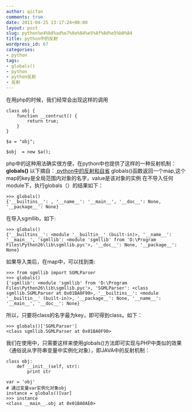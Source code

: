 ```yaml
---
author: qicfan
comments: true
date: 2011-04-25 13:17:24+00:00
layout: post
slug: python%e4%b8%ad%e7%9a%84%e5%8f%8d%e5%b0%84
title: python中的反射
wordpress_id: 67
categories:
- python
tags:
- globals()
- python
- python反射
- 反射
---
```


在用php的时候，我们经常会出现这样的调用

    
    class obj {
        function __contruct() {
            return true;
        }
    }
    
    $a = "obj";
    
    $obj  = new $a();


php中的这种用法确实很方便，在python中也提供了这样的一种反射机制：**globals()**
以下摘自：[ python中的反射和自省](http://blog.csdn.net/lokibalder/archive/2008/12/06/3459722.aspx)
globals()函数返回一个map,这个map的key是全局范围内对象的名字，value是该对象的实例
在不导入任何module下，执行globals（）的结果如下：

    
    >>> globals()
    {'__builtins__': , '__name__': '__main__', '__doc__': None, '__package__': None}


在导入sgmllib，如下:

    
    >>> globals()
    {'__builtins__': <module '__builtin__' (built-in)>, '__name__': '__main__', 'sgmllib': <module 'sgmllib' from 'D:\Program Files\Python26\lib\sgmllib.pyc'>, '__doc__': None, '__package__': None}


如果导入类后，在map中，可以找到类:

    
    >>> from sgmllib import SGMLParser
    >>> globals()
    {'sgmllib': <module 'sgmllib' from 'D:\Program Files\Python26\lib\sgmllib.pyc'>, 'SGMLParser': <class sgmllib.SGMLParser at 0x01BA0F90>, '__builtins__': <module '__builtin__' (built-in)>, '__package__': None, '__name__': '__main__', '__doc__': None}


所以，只要将class的名字最为key，即可得到class。如下：

    
    >>> globals()['SGMLParser']
    <class sgmllib.SGMLParser at 0x01BA0F90>


我们在使用中，只需要这样来使用globals()方法即可实现与PHP中类似的效果（通俗说从字符串变量中实例化对象），即JAVA中的反射机制：

    
    class obj:
        def __init__(self, str):
            print str
    
    var = 'obj'
    # 通过变量var实例化对象obj
    instance = globals()[var]
    >>> instance
    <class __main__.obj at 0x01BA0AE0>
